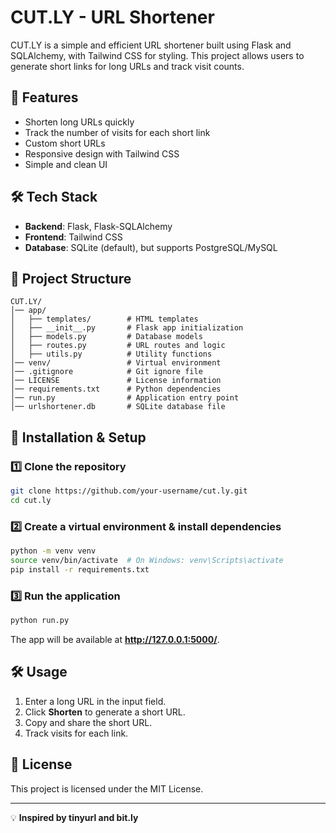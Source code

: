 # CUT.LY - URL Shortener

CUT.LY is a simple and efficient URL shortener built using Flask and SQLAlchemy, with Tailwind CSS for styling. This project allows users to generate short links for long URLs and track visit counts.

## 🚀 Features
- Shorten long URLs quickly
- Track the number of visits for each short link
- Custom short URLs
- Responsive design with Tailwind CSS
- Simple and clean UI

## 🛠️ Tech Stack
- **Backend**: Flask, Flask-SQLAlchemy
- **Frontend**: Tailwind CSS
- **Database**: SQLite (default), but supports PostgreSQL/MySQL

## 📂 Project Structure
```
CUT.LY/
│── app/
│   ├── templates/        # HTML templates
│   ├── __init__.py       # Flask app initialization
│   ├── models.py         # Database models
│   ├── routes.py         # URL routes and logic
│   ├── utils.py          # Utility functions
│── venv/                 # Virtual environment
│── .gitignore            # Git ignore file
│── LICENSE               # License information
│── requirements.txt      # Python dependencies
│── run.py                # Application entry point
│── urlshortener.db       # SQLite database file
```

## 🔧 Installation & Setup

### 1️⃣ Clone the repository
```sh
git clone https://github.com/your-username/cut.ly.git
cd cut.ly
```

### 2️⃣ Create a virtual environment & install dependencies
```sh
python -m venv venv
source venv/bin/activate  # On Windows: venv\Scripts\activate
pip install -r requirements.txt
```

### 3️⃣ Run the application
```sh
python run.py
```
The app will be available at **http://127.0.0.1:5000/**.

## 🛠️ Usage
1. Enter a long URL in the input field.
2. Click **Shorten** to generate a short URL.
3. Copy and share the short URL.
4. Track visits for each link.

## 📜 License
This project is licensed under the MIT License.

---
💡 **Inspired by tinyurl and bit.ly**

